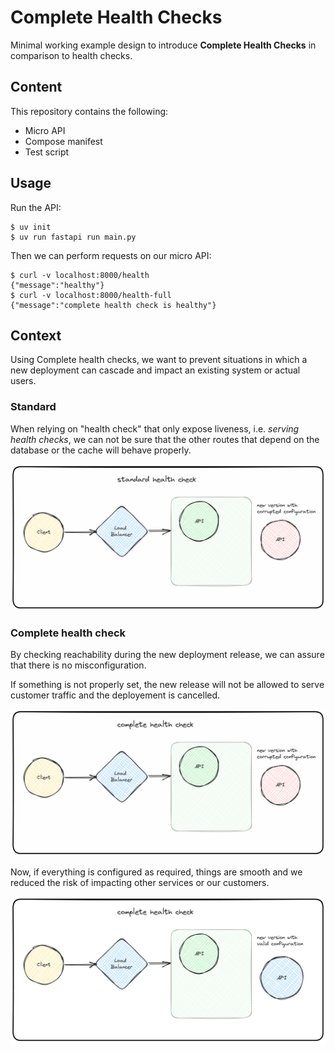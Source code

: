 # Complete Health Checks

Minimal working example design to introduce **Complete Health Checks** in comparison to health checks.

## Content

This repository contains the following:
- Micro API
- Compose manifest
- Test script

## Usage

Run the API:
```console
$ uv init
$ uv run fastapi run main.py
```

Then we can perform requests on our micro API:
```console
$ curl -v localhost:8000/health
{"message":"healthy"}
$ curl -v localhost:8000/health-full
{"message":"complete health check is healthy"}
```

## Context

Using Complete health checks, we want to prevent situations in which a new
deployment can cascade and impact an existing system or actual users.

### Standard

When relying on "health check" that only expose liveness, i.e. _serving health checks_, we can not be sure that the other
routes that depend on the database or the cache will behave
properly.

![standard.gif](./standard.gif)

### Complete health check

By checking reachability during the new deployment release, we can assure
that there is no misconfiguration.

If something is not properly set, the new release will not be allowed to serve customer traffic and the deployement is cancelled.

![complete-ko.gif](./complete-ko.gif)

Now, if everything is configured as required, things are smooth
and we reduced the risk of impacting other services or our customers.

![complete-good.gif](./complete-good.gif)
